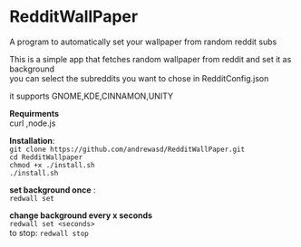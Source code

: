 # RedditWallPaper
A program to automatically set your wallpaper from random reddit subs

This is a simple app that fetches random wallpaper from reddit and set it as background  
you can select the subreddits you want to chose in RedditConfig.json

it supports GNOME,KDE,CINNAMON,UNITY  


**Requirments**  
curl ,node.js  
 
**Installation**:  
`git clone https://github.com/andrewasd/RedditWallPaper.git`  
`cd RedditWallpaper`  
`chmod +x ./install.sh`   
`./install.sh`


**set background once** :  
`redwall set`

**change background every x seconds**  
`redwall set <seconds>`  
    to stop: `redwall stop`  




